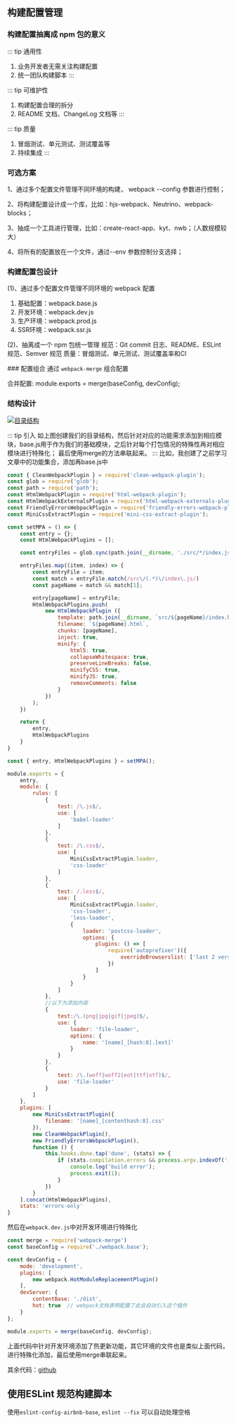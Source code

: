
## 构建配置管理

### 构建配置抽离成 npm 包的意义

::: tip 通用性

1. 业务开发者无需关注构建配置
2. 统一团队构建脚本 
:::

::: tip 可维护性

1. 构建配置合理的拆分
2. README 文档、ChangeLog 文档等
:::

::: tip 质量

1. 冒烟测试、单元测试、测试覆盖等
2. 持续集成
:::

### 可选方案

1、通过多个配置文件管理不同环境的构建， webpack --config 参数进行控制；

2、将构建配置设计成一个库，比如：hjs-webpack、Neutrino、webpack-blocks；

3、抽成一个工具进行管理，比如：create-react-app、kyt、nwb；（人数规模较大）

4、将所有的配置放在一个文件，通过--env 参数控制分支选择；

### 构建配置包设计

(1)、通过多个配置文件管理不同环境的 webpack 配置

1. 基础配置：webpack.base.js
2. 开发环境：webpack.dev.js
3. 生产环境：webpack.prod.js
4. SSR环境：webpack.ssr.js

(2)、抽离成一个 npm 包统一管理
规范：Git commit 日志、README、ESLint 规范、Semver 规范
质量：冒烟测试、单元测试、测试覆盖率和CI

### 配置组合
通过 `webpack-merge` 组合配置

合并配置: module.exports = merge(baseConfig, devConfig);

### 结构设计

<a data-fancybox title="目录结构" href="https://img-blog.csdnimg.cn/20200419112012211.png">![目录结构](https://img-blog.csdnimg.cn/20200419112012211.png)</a>

::: tip 引入
如上图创建我们的目录结构，然后针对对应的功能需求添加到相应模块，base.js用于作为我们的基础模块，之后针对每个打包情况的特殊性再对相应模块进行特殊化；
最后使用merge的方法串联起来。
:::
比如，我创建了之前学习文章中的功能集合，添加再base.js中

```javaScript
const { CleanWebpackPlugin } = require('clean-webpack-plugin');
const glob = require('glob');
const path = require('path');
const HtmlWebpackPlugin = require('html-webpack-plugin');
const HtmlWebpackExternalsPlugin = require('html-webpack-externals-plugin');
const FriendlyErrorsWebpackPlugin = require('friendly-errors-webpack-plugin');
const MiniCssExtractPlugin = require('mini-css-extract-plugin');

const setMPA = () => {
    const entry = {};
    const HtmlWebpackPlugins = [];

    const entryFiles = glob.sync(path.join(__dirname, './src/*/index.js'))

    entryFiles.map((item, index) => {
        const entryFile = item;
        const match = entryFile.match(/src\/(.*)\/index\.js/)
        const pageName = match && match[1];

        entry[pageName] = entryFile;
        HtmlWebpackPlugins.push(
            new HtmlWebpackPlugin ({
                template: path.join(__dirname, `src/${pageName}/index.html`),
                filename: `${pageName}.html`,
                chunks: [pageName],
                inject: true,
                minify: {
                    html5: true,
                    collapseWhitespace: true,
                    preserveLineBreaks: false,
                    minifyCSS: true,
                    minifyJS: true,
                    removeComments: false
                }
            })
        );
    })

    return {
        entry,
        HtmlWebpackPlugins
    }
}

const { entry, HtmlWebpackPlugins } = setMPA();

module.exports = {
    entry,
    module: {
        rules: [
            {
                test: /\.js$/,
                use: [  
                    'babel-loader'
                ]
            },
            {
                test: /\.css$/,
                use: [
                    MiniCssExtractPlugin.loader,
                    'css-loader'
                ]
            },
            {
                test: /.less$/,
                use: [
                    MiniCssExtractPlugin.loader,
                    'css-loader',
                    'less-loader',
                    {
                        loader: 'postcss-loader',
                        options: {
                            plugins: () => [
                                require('autoprefixer')({
                                    overrideBrowserslist: ['last 2 version', '>1%', 'ios 7']
                                })
                            ]
                        }
                    }
                ]
            },
            //以下为添加内容
            {
                test:/\.(png|jpg|gif|jpeg)$/,
                use: {
                    loader: 'file-loader',
                    options: {
                        name: '[name]_[hash:8].[ext]'
                    }
                }
            },
            {
                test: /\.(woff|woff2|eot|ttf|otf)$/,
                use: 'file-loader'
            }
        ]
    },
    plugins: [
        new MiniCssExtractPlugin({
            filename: '[name]_[contenthash:8].css'
        }),
        new CleanWebpackPlugin(),
        new FriendlyErrorsWebpackPlugin(),
        function () {
            this.hooks.done.tap('done', (stats) => {
                if (stats.compilation.errors && process.argv.indexOf('--watch') == -1) {
                    console.log('build error');
                    process.exit(1);
                }
            })
        }
    ].concat(HtmlWebpackPlugins),
    stats: 'errors-only'
}
```

然后在`webpack.dev.js`中对开发环境进行特殊化

```javaScript
const merge = require('webpack-merge')
const baseConfig = require('./webpack.base');

const devConfig = {
    mode: 'development',
    plugins: [
        new webpack.HotModuleReplacementPlugin()
    ],
    devServer: {
        contentBase: './dist',
        hot: true  // webpack文档表明配置了此会自动引入这个插件
    }
};

module.exports = merge(baseConfig, devConfig);
```

上面代码中针对开发环境添加了热更新功能，其它环境的文件也是类似上面代码，进行特殊化添加，最后使用merge串联起来。

其余代码：[github](https://github.com/KoWhite/webpack-demo/tree/1787f9a4f8414dc6c73ec2711cc30bfafc16b4df/builder-webpack)

## 使用ESLint 规范构建脚本

使用`eslint-config-airbnb-base`, `eslint --fix` 可以自动处理空格
